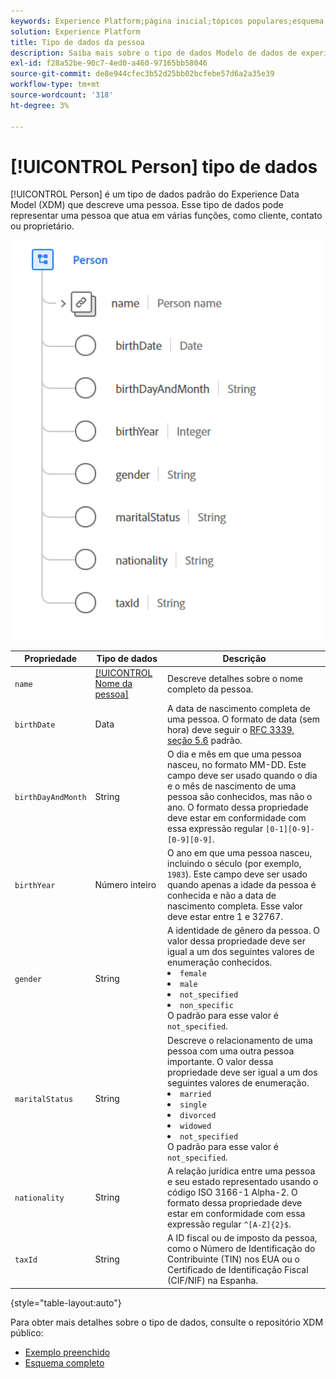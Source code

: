 ```yaml
---
keywords: Experience Platform;página inicial;tópicos populares;esquema;Esquema;XDM;campos;esquemas;Esquemas;pessoa;tipo de dados;tipo de dados;tipo de dados;
solution: Experience Platform
title: Tipo de dados da pessoa
description: Saiba mais sobre o tipo de dados Modelo de dados de experiência da pessoa (XDM).
exl-id: f28a52be-90c7-4ed0-a460-97165bb58046
source-git-commit: de8e944cfec3b52d25bb02bcfebe57d6a2a35e39
workflow-type: tm+mt
source-wordcount: '318'
ht-degree: 3%

---
```


# [!UICONTROL Person] tipo de dados

[!UICONTROL Person] é um tipo de dados padrão do Experience Data Model (XDM) que descreve uma pessoa. Esse tipo de dados pode representar uma pessoa que atua em várias funções, como cliente, contato ou proprietário.

<img src="../images/data-types/person.PNG" width="500" /><br />

| Propriedade | Tipo de dados | Descrição |
| --- | --- | --- |
| `name` | [[!UICONTROL Nome da pessoa]](./person-name.md) | Descreve detalhes sobre o nome completo da pessoa. |
| `birthDate` | Data | A data de nascimento completa de uma pessoa. O formato de data (sem hora) deve seguir o [RFC 3339, seção 5.6](https://tools.ietf.org/html/rfc3339#section-5.6) padrão. |
| `birthDayAndMonth` | String | O dia e mês em que uma pessoa nasceu, no formato MM-DD. Este campo deve ser usado quando o dia e o mês de nascimento de uma pessoa são conhecidos, mas não o ano. O formato dessa propriedade deve estar em conformidade com essa expressão regular `[0-1][0-9]-[0-9][0-9]`. |
| `birthYear` | Número inteiro | O ano em que uma pessoa nasceu, incluindo o século (por exemplo, `1983`). Este campo deve ser usado quando apenas a idade da pessoa é conhecida e não a data de nascimento completa. Esse valor deve estar entre 1 e 32767. |
| `gender` | String | A identidade de gênero da pessoa. O valor dessa propriedade deve ser igual a um dos seguintes valores de enumeração conhecidos. <li> `female` </li> <li> `male` </li> <li> `not_specified` </li> <li> `non_specific` </li> O padrão para esse valor é `not_specified`. |
| `maritalStatus` | String | Descreve o relacionamento de uma pessoa com uma outra pessoa importante. O valor dessa propriedade deve ser igual a um dos seguintes valores de enumeração. <li> `married` </li> <li> `single` </li> <li> `divorced` </li> <li> `widowed` </li> <li> `not_specified` </li> O padrão para esse valor é `not_specified`. |
| `nationality` | String | A relação jurídica entre uma pessoa e seu estado representado usando o código ISO 3166-1 Alpha-2. O formato dessa propriedade deve estar em conformidade com essa expressão regular `^[A-Z]{2}$`. |
| `taxId` | String | A ID fiscal ou de imposto da pessoa, como o Número de Identificação do Contribuinte (TIN) nos EUA ou o Certificado de Identificação Fiscal (CIF/NIF) na Espanha. |

{style="table-layout:auto"}

Para obter mais detalhes sobre o tipo de dados, consulte o repositório XDM público:

* [Exemplo preenchido](https://github.com/adobe/xdm/blob/master/components/datatypes/person/person.example.1.json)
* [Esquema completo](https://github.com/adobe/xdm/blob/master/components/datatypes/person/person.schema.json)
